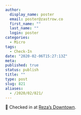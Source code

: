```yaml
---
author:
  display_name: poster
  email: poster@zastrow.co
  first_name: ""
  last_name: ""
  login: poster
categories:
  - Micro
tags:
  - Check-In
date: "2020-02-06T15:27:13Z"
meta:
published: true
status: publish
title: ""
type: post
slug: 821
aliases:
  - /2020/02/821/
---
```

<p><span>📍</span> Checked in at  <a href="http://foursquare.com/v/5d1281ee7140700023461af5">Reza’s Downtown</a>.</p>
